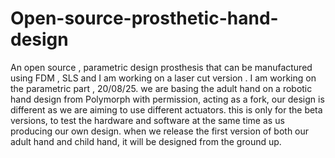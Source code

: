 # Open-source-prosthetic-hand-design
An open source , parametric design prosthesis that can be manufactured using FDM , SLS and I am working on a laser cut version . I am working on the parametric part , 
20/08/25. we are basing the adult hand on a robotic hand design from Polymorph with permission, acting as a fork, our design is different as we are aiming to use different actuators. this is only for the beta versions, to test the hardware and software at the same time as us producing our own design. when we release the first version of both our adult hand and child hand, it will be designed from the ground up.
